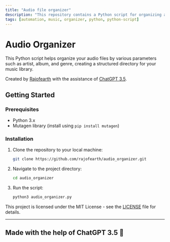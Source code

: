 ```yaml
---
title: "Audio file organizer"
description: "This repository contains a Python script for organizing audio files by various parameters such as artist, album, and genre, creating a structured directory for your music library."
tags: [automation, music, organizer, python, python-script]
---
```


# Audio Organizer

This Python script helps organize your audio files by various parameters such as artist, album, and genre, creating a structured directory for your music library.

Created by [Rajofearth](https://github.com/rajofearth) with the assistance of [ChatGPT 3.5](https://openai.com/blog/chatgpt).

## Getting Started

### Prerequisites
- Python 3.x
- Mutagen library (install using `pip install mutagen`)

### Installation
1. Clone the repository to your local machine:
   ```bash
   git clone https://github.com/rajofearth/audio_organizer.git
   ```

2. Navigate to the project directory:
   ```bash
   cd audio_organizer
   ```

3. Run the script:
   ```bash
   python3 audio_organizer.py
   ```
This project is licensed under the MIT License - see the [LICENSE](LICENSE) file for details.

---
Made with the help of ChatGPT 3.5 🤖
---
